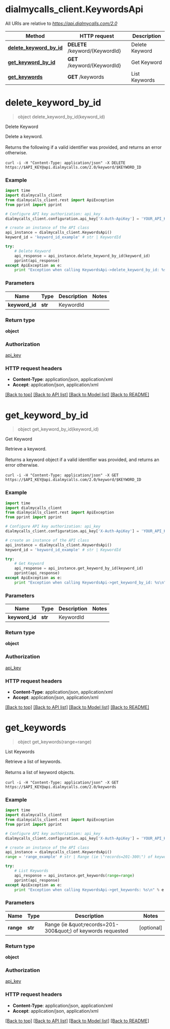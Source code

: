 # dialmycalls_client.KeywordsApi

All URIs are relative to *https://api.dialmycalls.com/2.0*

Method | HTTP request | Description
------------- | ------------- | -------------
[**delete_keyword_by_id**](KeywordsApi.md#delete_keyword_by_id) | **DELETE** /keyword/{KeywordId} | Delete Keyword
[**get_keyword_by_id**](KeywordsApi.md#get_keyword_by_id) | **GET** /keyword/{KeywordId} | Get Keyword
[**get_keywords**](KeywordsApi.md#get_keywords) | **GET** /keywords | List Keywords


# **delete_keyword_by_id**
> object delete_keyword_by_id(keyword_id)

Delete Keyword

Delete a keyword. <br><br> Returns the following if a valid identifier was provided, and returns an error otherwise. <br><br> ``` curl -i -H "Content-Type: application/json" -X DELETE https://$API_KEY@api.dialmycalls.com/2.0/keyword/$KEYWORD_ID ```

### Example 
```python
import time
import dialmycalls_client
from dialmycalls_client.rest import ApiException
from pprint import pprint

# Configure API key authorization: api_key
dialmycalls_client.configuration.api_key['X-Auth-ApiKey'] = 'YOUR_API_KEY'

# create an instance of the API class
api_instance = dialmycalls_client.KeywordsApi()
keyword_id = 'keyword_id_example' # str | KeywordId

try: 
    # Delete Keyword
    api_response = api_instance.delete_keyword_by_id(keyword_id)
    pprint(api_response)
except ApiException as e:
    print "Exception when calling KeywordsApi->delete_keyword_by_id: %s\n" % e
```

### Parameters

Name | Type | Description  | Notes
------------- | ------------- | ------------- | -------------
 **keyword_id** | **str**| KeywordId | 

### Return type

**object**

### Authorization

[api_key](../README.md#api_key)

### HTTP request headers

 - **Content-Type**: application/json, application/xml
 - **Accept**: application/json, application/xml

[[Back to top]](#) [[Back to API list]](../README.md#documentation-for-api-endpoints) [[Back to Model list]](../README.md#documentation-for-models) [[Back to README]](../README.md)

# **get_keyword_by_id**
> object get_keyword_by_id(keyword_id)

Get Keyword

Retrieve a keyword. <br><br> Returns a keyword object if a valid identifier was provided, and returns an error otherwise. <br><br> ``` curl -i -H "Content-Type: application/json" -X GET https://$API_KEY@api.dialmycalls.com/2.0/keyword/$KEYWORD_ID ```

### Example 
```python
import time
import dialmycalls_client
from dialmycalls_client.rest import ApiException
from pprint import pprint

# Configure API key authorization: api_key
dialmycalls_client.configuration.api_key['X-Auth-ApiKey'] = 'YOUR_API_KEY'

# create an instance of the API class
api_instance = dialmycalls_client.KeywordsApi()
keyword_id = 'keyword_id_example' # str | KeywordId

try: 
    # Get Keyword
    api_response = api_instance.get_keyword_by_id(keyword_id)
    pprint(api_response)
except ApiException as e:
    print "Exception when calling KeywordsApi->get_keyword_by_id: %s\n" % e
```

### Parameters

Name | Type | Description  | Notes
------------- | ------------- | ------------- | -------------
 **keyword_id** | **str**| KeywordId | 

### Return type

**object**

### Authorization

[api_key](../README.md#api_key)

### HTTP request headers

 - **Content-Type**: application/json, application/xml
 - **Accept**: application/json, application/xml

[[Back to top]](#) [[Back to API list]](../README.md#documentation-for-api-endpoints) [[Back to Model list]](../README.md#documentation-for-models) [[Back to README]](../README.md)

# **get_keywords**
> object get_keywords(range=range)

List Keywords

Retrieve a list of keywords. <br><br> Returns a list of keyword objects. <br><br> ``` curl -i -H "Content-Type: application/json" -X GET https://$API_KEY@api.dialmycalls.com/2.0/keywords ```

### Example 
```python
import time
import dialmycalls_client
from dialmycalls_client.rest import ApiException
from pprint import pprint

# Configure API key authorization: api_key
dialmycalls_client.configuration.api_key['X-Auth-ApiKey'] = 'YOUR_API_KEY'

# create an instance of the API class
api_instance = dialmycalls_client.KeywordsApi()
range = 'range_example' # str | Range (ie \"records=201-300\") of keywords requested (optional)

try: 
    # List Keywords
    api_response = api_instance.get_keywords(range=range)
    pprint(api_response)
except ApiException as e:
    print "Exception when calling KeywordsApi->get_keywords: %s\n" % e
```

### Parameters

Name | Type | Description  | Notes
------------- | ------------- | ------------- | -------------
 **range** | **str**| Range (ie \&quot;records&#x3D;201-300\&quot;) of keywords requested | [optional] 

### Return type

**object**

### Authorization

[api_key](../README.md#api_key)

### HTTP request headers

 - **Content-Type**: application/json, application/xml
 - **Accept**: application/json, application/xml

[[Back to top]](#) [[Back to API list]](../README.md#documentation-for-api-endpoints) [[Back to Model list]](../README.md#documentation-for-models) [[Back to README]](../README.md)

